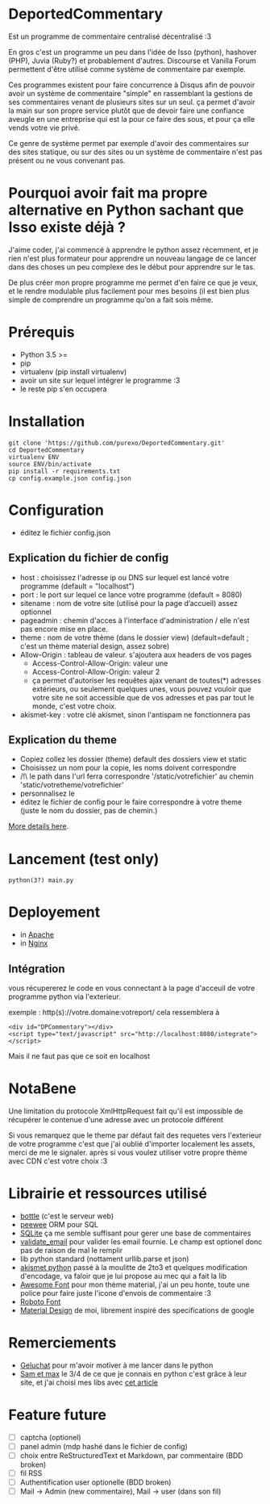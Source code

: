 # DeportedCommentary
Est un programme de commentaire centralisé décentralisé :3

En gros c'est un programme un peu dans l'idée de Isso (python), hashover (PHP), Juvia (Ruby?) et probablement d'autres.
Discourse et Vanilla Forum permettent d'être utilisé comme système de commentaire par exemple.

Ces programmes existent pour faire concurrence à Disqus
afin de pouvoir avoir un système de commentaire "simple" en rassemblant la gestions de ses commentaires venant de plusieurs sites sur un seul. ça permet d'avoir la main sur son propre service plutôt que de devoir faire une confiance aveugle en une entreprise qui est la pour ce faire des sous, et pour ça elle vends votre vie privé.

Ce genre de système permet par exemple d'avoir des commentaires sur des sites statique, ou sur des sites ou un système de commentaire n'est pas présent ou ne vous convenant pas.

# Pourquoi avoir fait ma propre alternative en Python sachant que Isso existe déjà ?
J'aime coder, j'ai commencé à apprendre le python assez récemment, et je rien n'est plus formateur pour apprendre un nouveau langage de ce lancer dans des choses un peu complexe des le début pour apprendre sur le tas.

De plus créer mon propre programme me permet d'en faire ce que je veux, et le rendre modulable plus facilement pour mes besoins (il est bien plus simple de comprendre un programme qu'on a fait sois même.

# Prérequis
 - Python 3.5 >=
 - pip
 - virtualenv (pip install virtualenv)
 - avoir un site sur lequel intégrer le programme :3
 - le reste pip s'en occupera

# Installation
```
git clone 'https://github.com/purexo/DeportedCommentary.git'
cd DeportedCommentary
virtualenv ENV
source ENV/bin/activate
pip install -r requirements.txt
cp config.example.json config.json
```

# Configuration
 - éditez le fichier config.json

## Explication du fichier de config
 - host : choisissez l'adresse ip ou DNS sur lequel est lancé votre programme (default = "localhost")
 - port : le port sur lequel ce lance votre programme (default = 8080)
 - sitename : nom de votre site (utilisé pour la page d’accueil) assez optionnel
 - pageadmin : chemin d'acces à l'interface d'administration / elle n'est pas encore mise en place.
 - theme : nom de votre thème (dans le dossier view) (default=default ; c'est un thème material design, assez sobre)
 - Allow-Origin : tableau de valeur. s'ajoutera aux headers de vos pages
   - Access-Control-Allow-Origin: valeur une
   - Access-Control-Allow-Origin: valeur 2
   - ça permet d'autoriser les requêtes ajax venant de toutes(*) adresses extérieurs, ou seulement quelques unes, vous pouvez vouloir que votre site ne soit accessible que de vos adresses et pas par tout le monde, c'est votre choix.
 - akismet-key : votre clé akismet, sinon l'antispam ne fonctionnera pas
 
## Explication du theme
  - Copiez collez les dossier (theme) default des dossiers view et static
  - Choisissez un nom pour la copie, les noms doivent correspondre
  - /!\ le path dans l'url ferra correspondre '/static/votrefichier' au chemin 'static/votretheme/votrefichier'
  - personnalisez le
  - éditez le fichier de config pour le faire correspondre à votre theme (juste le nom du dossier, pas de chemin.)
  
[More details here](Documentation/Theming/README.MD).
 
# Lancement (test only)
```python(3?) main.py```

# Deployement
 - in [Apache](Documentation/Deployement/Apache/README.MD)
 - in [Nginx](Documentation/Deployement/Nginx/README.MD)

## Intégration
vous récupererez le code en vous connectant à la page d'acceuil de votre programme python via l'exterieur.

exemple : http(s)://votre.domaine:votreport/ cela ressemblera à    

	<div id="DPCommentary"></div>
	<script type="text/javascript" src="http://localhost:8080/integrate"></script>
	
Mais il ne faut pas que ce soit en localhost

# NotaBene
Une limitation du protocole XmlHttpRequest fait qu'il est impossible de récupérer le contenue d'une adresse avec un protocole différent

Si vous remarquez que le theme par défaut fait des requetes vers l'exterieur de votre programme c'est que j'ai oublié d'importer localement les assets, merci de me le signaler. après si vous voulez utiliser votre propre thème avec CDN c'est votre choix :3

# Librairie et ressources utilisé
 - [bottle](http://bottlepy.org/docs/dev/index.html) (c'est le serveur web)
 - [peewee](http://docs.peewee-orm.com/en/latest/index.html) ORM pour SQL
 - [SQLite](https://www.sqlite.org/) ça me semble suffisant pour gerer une base de commentaires
 - [validate_email](https://pypi.python.org/pypi/validate_email) pour valider les email fournie. Le champ est optionel donc pas de raison de mal le remplir
 - lib python standard (nottament urllib.parse et json)
 - [akismet python](https://pypi.python.org/pypi/akismet/0.2.0) passé à la moulitte de 2to3 et quelques modification d'encodage, va faloir que je lui propose au mec qui a fait la lib
 - [Awesome Font](https://fortawesome.github.io/Font-Awesome/) pour mon thème material, j'ai un peu honte, toute une police pour faire juste l'icone d'envois de commentaire :3
 - [Roboto Font](https://www.google.com/fonts/specimen/Roboto)
 - [Material Design](https://www.google.com/design/spec/material-design/introduction.html) de moi, librement inspiré des specifications de google

# Remerciements
 - [Geluchat](https://www.dailysecurity.fr/) pour m'avoir motiver à me lancer dans le python
 - [Sam et max](http://sametmax.com/) le 3/4 de ce que je connais en python c'est grâce à leur site, et j'ai choisi mes libs avec [cet article](http://sametmax.com/sept-petites-libs-qui-changent-la-vie-dun-dev-python/)
 
# Feature future
 - [ ] captcha (optionel)
 - [ ] panel admin (mdp hashé dans le fichier de config)
 - [ ] choix entre ReStructuredText et Markdown, par commentaire (BDD broken)
 - [ ] fil RSS
 - [ ] Authentification user optionelle (BDD broken)
 - [ ] Mail -> Admin (new commentaire), Mail -> user (dans son fil)
